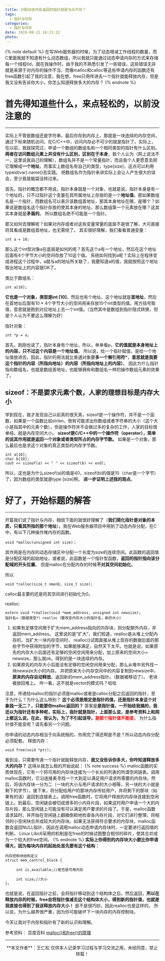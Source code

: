 ```yaml
---
title: 分配动态内存返回的指针就是与众不同？
tags:
  - 指针与内存
categories:
  - 指针与内存
date: 2019-08-21 10:21:12
photo:
---
```


{% note default %}
在写Web服务器的时候，为了动态增减工作线程的数量，而C里面我就不知道有什么动态数组，所以我就只能通过动态申请内存的方式来存储每一个线程tid，就在我操作时，由于我的不熟悉引发了一些错误，这些错误无非就是来源于对内存的操作不当，而像malloc和calloc等这些申请内存的函数还有free函数引起了我的注意，我在想，free只用传进去一个指针就能释放内存，但是我又没有告诉你大小，你怎么知道释放多大的内存？
{% endnote %}

<!-- more -->

# 首先得知道些什么，来点轻松的，以前没注意的

---

实际上不管是数组还是字符串，最后你存到内存上，那就是一块连续的内存空间，通过下标来随机访问，在C/C++中，访问内存必不可少的就是指针了。实际上，在以前，我就探究过，申请一个数组的数组名和一个相同类型的指针有什么区别。
**两者在访问数组元素上并没有什么区别，区别在于本身**，我个人认为（网上说法不一，这里说我自己的理解），数组名并不是一个常量指针，而且我个人更愿意去把它理解成**一个地址**，而事实上数组名有自己的类型，type[size]，这点可以利用typeid(var).name()去实践。
把数组名作为指针来讲实际上会让人产生很大的误会，至少我是脑袋没转过来。

首先，指针的概念都不用说，指针本身就是一个对象，也就是说，指针本身是有一个地址的，只不过指针这个变量在其所属地址上存放的是一个**地址值**。那如果数组名是一个指针，而数组名可以表示该数组首地址，那其本身地址在哪，是哪个？如果说是数组名这个指针存放的使其本身的地址，那么数组第一个元素放在哪？这其实本身就是**矛盾的**。
所以数组名绝不可能是一个指针。

那又如何去理解呢？如果对内存或者对这些变量常量的底层不是很了解，大可直接将其看成是数组首地址，也无需绕了。
其实很好理解，我们看看普通变量：
```
int a = 10;
```
那么这个int型对象a在底层是如何的呢？首先这个a有一个地址，然后在这个地址后面有4个字节大小的空间存放了10这个值。
系统如何找到a呢？实际上在程序变成进程这个过程中，a就与a的地址所关联了，我要知道a的值，我就按照这个地址取出地址上的内容就OK了。

类比于数组名：
```
int a[10];
```
**它也是一个对象，类型是int [10]**，然后也有个地址，这个地址就是**首地址**，然后在首地址后面有10 * 4个字节大小的空间用来存放10个int类型的值。用方括号取值，意思就是跑到对应地址上去一个int值。（当然其中是数组到指针隐式转换，但是个人认为不要这么理解为好）

指针对象：
```
int *p = a;
```
首先，刚刚也说了，指针本身有个地址，所以，单单看p，**它的值就是本身地址上的内容，只不过这个内容是一个地址值**。
所以说，给一个指针赋值，是给一个地址值放进去，因此，指针的用法就比普通对象要**多一个解引用符\***，**意思就是我要这个指针的内容（所指向地址）的内容（所指向地址上的内容）**。
因此为什么指针指向数组名，也就是数组首地址，也能够拥有和数组名一样的操作数组元素的效果了。

## sizeof：不是要求元素个数，人家的理想目标是内存大小
学到现在，我才发现自己以前真的很天真，sizeof是一个操作符，并不是一个函数，如果是一个函数比如strlen，倒有可能求出你数组或者字符串的大小（这个大小是指其中的元素个数），但是操作符并不会做过多的复杂的工作，人家的目标很单纯，就是内存空间大小。
**sizeof是C/C++中的一个操作符（operator），简单的说其作用就是返回一个对象或者类型所占的内存字节数。**
如果是一个对象，那么最后也是求这个对象的真正类型的内存字节数。
```
int a[10];
char b[10];
cout << sizeof(a) << " " << sizeof(b) << endl;
```
所以，这也是为什么sizeof(a)的值是40，sizeof(b)的值是10（char是一个字节）了，因为数组的类型就是type [size]啊。
**进一步证明上述我的观点**。

# 好了，开始标题的解答

---

开篇我们说了指针与内存，相信下面的就很好理解了（**我们简化指针是对象的本质，只看其所指的那个地址**）。我在Web服务器项目中用到了动态内存分配，在C中，有以下几种操作堆内存的函数。
```
void *malloc(unsigned int size)；
```
其作用是在内存的动态存储区中分配一个长度为size的连续空间。此函数的返回值是分配区域的起始地址，或者说，此函数是一个指针型函数，**返回的指针指向该分配域的开头位置**。
但是malloc在分配内存的时候**不对其空间初始化**。

所以
```
void *calloc(size_t nmenb, size_t size); 
```
calloc最主要的还是将其空间进行初始化为0。

realloc:
```
extern void *realloc(void *mem_address, unsigned int newsize);
指针名=（数据类型*）realloc（要改变内存大小的指针名，新的大小）
```
1. 如果有足够空间用于扩大mem_address指向的内存块，则分配额外内存，并返回mem_address。
这里说的是“扩大”，我们知道，realloc是从堆上分配内存的，当扩大一块内存空间时， realloc()试图直接从堆上现存的数据后面的那些字节中获得附加的字节，如果能够满足，自然天下太平。也就是说，如果原先的内存大小后面还有足够的空闲空间用来分配，加上原来的空间大小= newsize。那么就ok。得到的是一块连续的内存。
2. 如果原先的内存大小后面没有足够的空闲空间用来分配，那么从堆中另外找一块newsize大小的内存。
并把原来大小内存空间中的内容复制到newsize中，**原来的内存自动释放**。返回新的mem_address指针。（数据被移动了）。
老块被放回堆上。
咋一看，这不就是vector的模式吗？哈哈

注意，传递给realloc的指针必须是malloc或者是calloc分配之后返回的指针，至于为什么？为什么这么特别？
**这个必须是限定是指针的值，还是指针本身这个对象独一无二？，只能要你malloc返回的？**
答案是**是指针值，一开始给我搞的，我还以为指针还有多种呢，实际上，指针就是指针，上面那么说，是参考资料上和网上都这么说，在此，我认为，为了不引起误导，<font color="red">是那个指针值不能变</font>**。
为什么指针值不能变呢？请先看另一个问题。

你申请的动态内存相当于向系统租的，你用完了得还啊是不是？所以动态内存分配必须配套。
释放内存：
```
void free(void *ptr);
```
看到没，只需要传递一个指针就能释放内存，**我又没告诉你多大，你咋知道释放多大的内存？**
这得从我怎么租的开始说起：
{% note success %}
malloc函数的实质体现在，它有一个将可用的内存块连接为一个长长的列表的所谓空闲链表。调用malloc函数时，它沿连接表寻找一个大到足以满足用户请求所需要的内存块。然后，将该内存块一分为二（一块的大小与用户请求的大小相等，另一块的大小就是剩下的字节）。接下来，将分配给用户的那块内存传给用户，并将剩下的那块（如果有的话）返回到连接表上。调用free函数时，它将用户释放的内存块连接到空闲链上。到最后，空闲链会被切成很多的小内存片段，如果这时用户申请一个大的内存片段，那么空闲链上可能没有可以满足用户要求的片段了。于是，malloc函数请求延时，并开始在空闲链上翻箱倒柜地检查各内存片段，对它们进行整理，将相邻的小空闲块合并成较大的内存块。如果无法获得符合要求的内存块，malloc函数会返回NULL指针，因此在调用malloc动态申请内存块时，一定要进行返回值的判断。
Linux Libc6采用的机制是在free的时候试图整合相邻的碎片，使其合并成为一个较大的free空间。
{% endnote %}
**实际上你得到的内存块大小要比你申请得大，因为每块内存的起始处首先要有这个结构：**
```
内存控制块结构定义
struct mem_control_block {

     int is_available;//是否是可用内存

     int size;//大小
};
```
也就是说，在返回指针之前，会将指针移动到这个结构体之后，然后返回，**所以在释放内存的时候，free会将指针值减去这个结构体大小，得到新的指针值，也就是我直接也得到了我该释放内存大小！**
是不是很巧妙。因此realloc也是这样的。
所以说，为什么越界很严重，因为你可能破坏下一块内存的内存控制块。

今天让我对于内存和指针有了新的认识和理解。

参考资料：
百度百科
<a href="https://www.cnblogs.com/li-hao/archive/2012/06/03/2532804.html">malloc()和free()的原理</a>




--- 

<div align="center">
	**本文作者**：王仁松
	仅供本人记录学习过程与学习交流之用，未经同意，禁止转载！
</div>